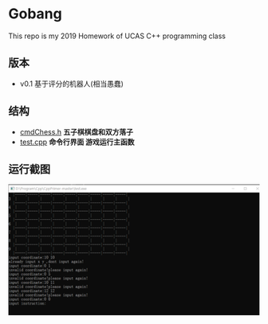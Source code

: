 # Gobang
This repo is my 2019 Homework of UCAS C++ programming class

## 版本
- v0.1 基于评分的机器人(相当愚蠢)

## 结构
- [cmdChess.h](./cmdChess.h) **五子棋棋盘和双方落子**
- [test.cpp](./test.cpp)  **命令行界面 游戏运行主函数**

## 运行截图
![1](./Bugs.png)
